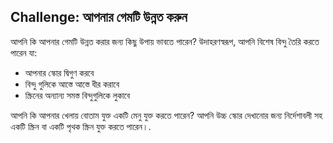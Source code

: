 ## Challenge: আপনার গেমটি উন্নত করুন

আপনি কি আপনার গেমটি উন্নত করার জন্য কিছু উপায় ভাবতে পারেন? উদাহরণস্বরূপ, আপনি বিশেষ বিন্দু তৈরি করতে পারেন যা:

+ আপনার স্কোর দ্বিগুণ করবে
+ বিন্দু গুলিকে আস্তে আস্তে ধীর করাবে
+ স্ক্রিনের অন্যান্য সমস্ত বিন্দুগুলিকে লুকাবে

আপনি কি আপনার খেলায় বোতাম যুক্ত একটি মেনু যুক্ত করতে পারেন? আপনি উচ্চ স্কোর দেখানোর জন্য নির্দেশাবলী সহ একটি স্ক্রিন বা একটি পৃথক স্ক্রিন যুক্ত করতে পারেন।.